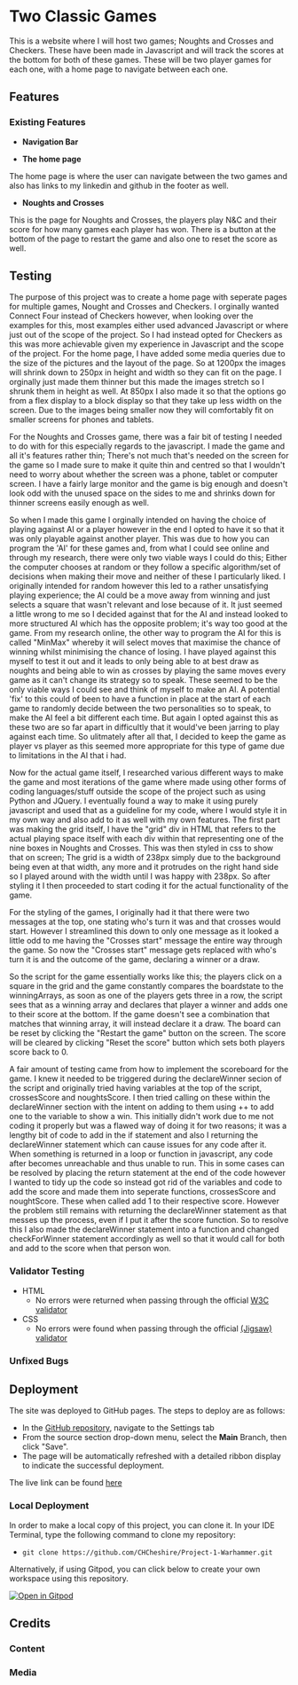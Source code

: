 # Two Classic Games 

This is a website where I will host two games; Noughts and Crosses and Checkers. These have been made in Javascript and will track the scores at the bottom for both of these games. These will be two player games for each one, with a home page to navigate between each one.
 



## Features 

### Existing Features

- __Navigation Bar__





- __The home page__

 The home page is where the user can navigate between the two games and also has links to my linkedin and github in the footer as well.



- __Noughts and Crosses__

This is the page for Noughts and Crosses, the players play N&C and their score for how many games each player has won. There is a button at the bottom of the page to restart the game and also one to reset the score as well. 




## Testing 

The purpose of this project was to create a home page with seperate pages for multiple games, Nought and Crosses and Checkers. I orginally wanted Connect Four instead of Checkers however, when looking over the examples for this, most examples either used advanced Javascript or where just out of the scope of the project. So I had instead opted for Checkers as this was more achievable given my experience in Javascript and the scope of the project. For the home page, I have added some media queries due to the size of the pictures and the layout of the page. So at 1200px the images will shrink down to 250px in height and width so they can fit on the page. I orginally just made them thinner but this made the images stretch so I shrunk them in height as well. At 850px I also made it so that the options go from a flex display to a block display so that they take up less width on the screen. Due to the images being smaller now they will comfortably fit on smaller screens for phones and tablets. 

For the Noughts and Crosses game, there was a fair bit of testing I needed to do with for this especially regards to the javascript. I made the game and all it's features rather thin; There's not much that's needed on the screen for the game so I made sure to make it quite thin and centred so that I wouldn't need to worry about whether the screen was a phone, tablet or computer screen. I have a fairly large monitor and the game is big enough and doesn't look odd with the unused space on the sides to me and shrinks down for thinner screens easily enough as well. 

So when I made this game I orginally intended on having the choice of playing against AI or a player however in the end I opted to have it so that it was only playable against another player. This was due to how you can program the 'AI' for these games and, from what I could see online and through my research, there were only two viable ways I could do this; Either the computer chooses at random or they follow a specific algorithm/set of decisions when making their move and neither of these I particularly liked. I originally intended for random however this led to a rather unsatisfying playing experience; the AI could be a move away from winning and just selects a square that wasn't relevant and lose because of it. It just seemed a little wrong to me so I decided against that for the AI and instead looked to more structured AI which has the opposite problem; it's way too good at the game. From my research online, the other way to program the AI for this is called "MinMax" whereby it will select moves that maximise the chance of winning whilst minimising the chance of losing. I have played against this myself to test it out and it leads to only being able to at best draw as noughts and being able to win as crosses by playing the same moves every game as it can't change its strategy so to speak. These seemed to be the only viable ways I could see and think of myself to make an AI. A potential 'fix' to this could of been to have a function in place at the start of each game to randomly decide between the two personalities so to speak, to make the AI feel a bit different each time. But again I opted against this as these two are so far apart in difficultly that it would've been jarring to play against each time. So ulitmately after all that, I decided to keep the game as player vs player as this seemed more appropriate for this type of game due to limitations in the AI that i had. 

Now for the actual game itself, I researched various different ways to make the game and most iterations of the game where made using other forms of coding languages/stuff outside the scope of the project such as using Python and JQuery. I eventually found a way to make it using purely javascript and used that as a guideline for my code, where I would style it in my own way and also add to it as well with my own features. The first part was making the grid itself, I have the "grid" div in HTML that refers to the actual playing space itself with each div within that representing one of the nine boxes in Noughts and Crosses. This was then styled in css to show that on screen; The grid is a width of 238px simply due to the background being even at that width, any more and it protrudes on the right hand side so I played around with the width until I was happy with 238px. So after styling it I then proceeded to start coding it for the actual functionality of the game. 

For the styling of the games, I originally had it that there were two messages at the top, one stating who's turn it was and that crosses would start. However I streamlined this down to only one message as it looked a little odd to me having the "Crosses start" message the entire way through the game. So now the "Crosses start" message gets replaced with who's turn it is and the outcome of the game, declaring a winner or a draw. 

So the script for the game essentially works like this; the players click on a square in the grid and the game constantly compares the boardstate to the winningArrays, as soon as one of the players gets three in a row, the script sees that as a winning array and declares that player a winner and adds one to their score at the bottom. If the game doesn't see a combination that matches that winning array, it will instead declare it a draw. The board can be reset by clicking the "Restart the game" button on the screen. The score will be cleared by clicking "Reset the score" button which sets both players score back to 0. 

A fair amount of testing came from how to implement the scoreboard for the game. I knew it needed to be triggered during the declareWinner secion of the script and originally tried having variables at the top of the script, crossesScore and noughtsScore. I then tried calling on these within the declareWinner section with the intent on adding to them using ++ to add one to the variable to show a win. This initially didn't work due to me not coding it properly but was a flawed way of doing it for two reasons; it was a lengthy bit of code to add in the if statement and also I returning the declareWinner statement which can cause issues for any code after it. When something is returned in a loop or function in javascript, any code after becomes unreachable and thus unable to run. This in some cases can be resolved by placing the return statement at the end of the code however I wanted to tidy up the code so instead got rid of the variables and code to add the score and made them into seperate functions, crossesScore and noughtScore. These when called add 1 to their respective score. However the problem still remains with returning the declareWinner statement as that messes up the process, even if I put it after the score function. So to resolve this I also made the declareWinner statement into a function and changed checkForWinner statement accordingly as well so that it would call for both and add to the score when that person won. 




### Validator Testing 

- HTML
  - No errors were returned when passing through the official [W3C validator](https://validator.w3.org/nu/?doc=https%3A%2F%2Fchcheshire.github.io%2FProject-1-Warhammer%2F)
- CSS
  - No errors were found when passing through the official [(Jigsaw) validator](https://jigsaw.w3.org/css-validator/validator?uri=https%3A%2F%2Fchcheshire.github.io%2FProject-1-Warhammer%2F)

### Unfixed Bugs



## Deployment

The site was deployed to GitHub pages. The steps to deploy are as follows: 
  - In the [GitHub repository](https://github.com/CHCheshire/Project-1-Warhammer), navigate to the Settings tab 
  - From the source section drop-down menu, select the **Main** Branch, then click "Save".
  - The page will be automatically refreshed with a detailed ribbon display to indicate the successful deployment.

The live link can be found [here](https://chcheshire.github.io/Project-1-Warhammer/)

### Local Deployment

In order to make a local copy of this project, you can clone it. In your IDE Terminal, type the following command to clone my repository:

- `git clone https://github.com/CHCheshire/Project-1-Warhammer.git`

Alternatively, if using Gitpod, you can click below to create your own workspace using this repository.

[![Open in Gitpod](https://gitpod.io/button/open-in-gitpod.svg)](https://gitpod.io/#https://github.com/CHCheshire/Project-1-Warhammer)


## Credits 

### Content 


### Media




